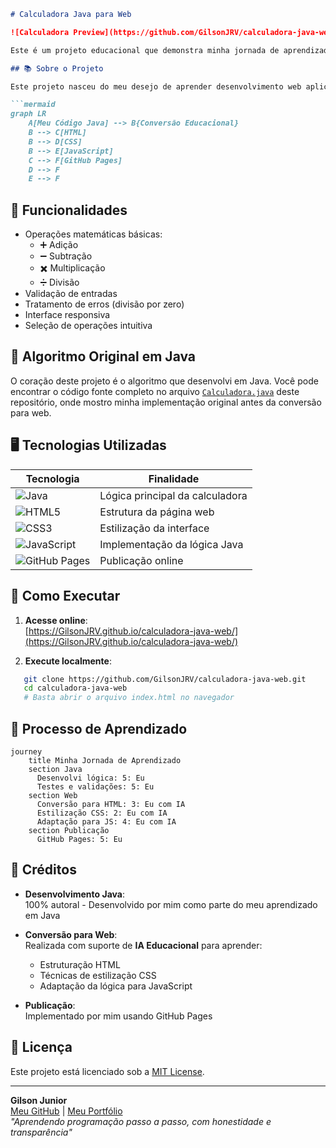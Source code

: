```markdown
# Calculadora Java para Web

![Calculadora Preview](https://github.com/GilsonJRV/calculadora-java-web/blob/main/Foto%20calculadora.png?raw=true) <!-- Adicione uma imagem real depois -->

Este é um projeto educacional que demonstra minha jornada de aprendizado em programação, convertendo minha calculadora em Java para uma versão web funcional.

## 📚 Sobre o Projeto

Este projeto nasceu do meu desejo de aprender desenvolvimento web aplicando conceitos que já domino em Java. A lógica completa da calculadora foi **desenvolvida 100% por mim** em Java, e utilizei inteligência artificial como ferramenta educacional para me ajudar na conversão para HTML, CSS e JavaScript.

```mermaid
graph LR
    A[Meu Código Java] --> B{Conversão Educacional}
    B --> C[HTML]
    B --> D[CSS]
    B --> E[JavaScript]
    C --> F[GitHub Pages]
    D --> F
    E --> F
```

## 🧩 Funcionalidades

- Operações matemáticas básicas:
  - ➕ Adição
  - ➖ Subtração
  - ✖️ Multiplicação
  - ➗ Divisão
- Validação de entradas
- Tratamento de erros (divisão por zero)
- Interface responsiva
- Seleção de operações intuitiva

## 📂 Algoritmo Original em Java

O coração deste projeto é o algoritmo que desenvolvi em Java. Você pode encontrar o código fonte completo no arquivo [`Calculadora.java`](https://github.com/GilsonJRV/calculadora-java-web/blob/main/Calculadora.java) deste repositório, onde mostro minha implementação original antes da conversão para web.

## 🖥️ Tecnologias Utilizadas

| Tecnologia | Finalidade |
|------------|------------|
| ![Java](https://img.shields.io/badge/Java-Original-orange?logo=java) | Lógica principal da calculadora |
| ![HTML5](https://img.shields.io/badge/HTML5-Estrutura-blue?logo=html5) | Estrutura da página web |
| ![CSS3](https://img.shields.io/badge/CSS3-Estilos-blue?logo=css3) | Estilização da interface |
| ![JavaScript](https://img.shields.io/badge/JavaScript-Funcionalidades-yellow?logo=javascript) | Implementação da lógica Java |
| ![GitHub Pages](https://img.shields.io/badge/GitHub_Pages-Hospedagem-lightgrey?logo=github) | Publicação online |

## 🚀 Como Executar

1. **Acesse online**:  
   [https://GilsonJRV.github.io/calculadora-java-web/](https://GilsonJRV.github.io/calculadora-java-web/)

2. **Execute localmente**:
   
```bash
   git clone https://github.com/GilsonJRV/calculadora-java-web.git
   cd calculadora-java-web
   # Basta abrir o arquivo index.html no navegador
```

## 🧠 Processo de Aprendizado

```mermaid
journey
    title Minha Jornada de Aprendizado
    section Java
      Desenvolvi lógica: 5: Eu
      Testes e validações: 5: Eu
    section Web
      Conversão para HTML: 3: Eu com IA
      Estilização CSS: 2: Eu com IA
      Adaptação para JS: 4: Eu com IA
    section Publicação
      GitHub Pages: 5: Eu
```

## 👏 Créditos

- **Desenvolvimento Java**:  
  100% autoral - Desenvolvido por mim como parte do meu aprendizado em Java

- **Conversão para Web**:  
  Realizada com suporte de **IA Educacional** para aprender:
  - Estruturação HTML
  - Técnicas de estilização CSS
  - Adaptação da lógica para JavaScript

- **Publicação**:  
  Implementado por mim usando GitHub Pages

## 📜 Licença

Este projeto está licenciado sob a [MIT License](LICENSE).

---

**Gilson Junior**  
[Meu GitHub](https://github.com/GilsonJRV) | [Meu Portfólio](https://github.com/GilsonJRV?tab=repositories)  
*"Aprendendo programação passo a passo, com honestidade e transparência"*
```
